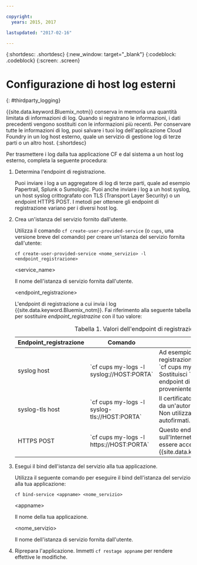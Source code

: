 ```yaml
---

copyright:
  years: 2015, 2017

lastupdated: "2017-02-16"

---
```



{:shortdesc: .shortdesc}
{:new_window: target="_blank"}
{:codeblock: .codeblock}
{:screen: .screen}


# Configurazione di host log esterni
{: #thirdparty_logging}

{{site.data.keyword.Bluemix_notm}} conserva in memoria una quantità limitata di informazioni di log. Quando si registrano le informazioni, i dati precedenti vengono sostituiti con le informazioni più recenti. Per conservare tutte le informazioni di log, puoi salvare i tuoi log dell'applicazione Cloud Foundry in un log host esterno, quale un servizio di gestione log di terze parti o un altro host.
{:shortdesc}

Per trasmettere i log dalla tua applicazione CF e dal sistema a un host log esterno, completa la seguente procedura:

  1. Determina l'endpoint di registrazione.

	 Puoi inviare i log a un aggregatore di log di terze parti, quale ad esempio Papertrail, Splunk o Sumologic. Puoi anche inviare i log a un host syslog, un host syslog crittografato con TLS (Transport Layer Security) o un endpoint HTTPS POST. I metodi per ottenere gli endpoint di registrazione variano per i diversi host log.

  2. Crea un'istanza del servizio fornito dall'utente.

	 Utilizza il comando `cf create-user-provided-service` (o `cups`, una versione breve del comando) per creare un'istanza del servizio fornita dall'utente:
	 ```
	 cf create-user-provided-service <nome_servizio> -l <endpoint_registrazione>
	 ```
	 &lt;service_name&gt;

	 Il nome dell'istanza di servizio fornita dall'utente.

	 &lt;endpoint_registrazione&gt;

	 L'endpoint di registrazione a cui invia i log {{site.data.keyword.Bluemix_notm}}. Fai riferimento alla seguente tabella per sostituire *endpoint_registrazine* con il tuo valore:

	 <table>
	 <caption>Tabella 1. Valori dell'endpoint di registrazione</caption>
     <thead>
     <tr>
     <th>Endpoint_registrazione</th>
     <th>Comando</th>
	 <th>Note</th>
     </tr>
     </thead>
     <tbody>
     <tr>
     <td>syslog host</td>
     <td>`cf cups my-logs -l syslog://HOST:PORTA`</td>
	 <td>Ad esempio, per consentire la registrazione in Papertrail, immetti `cf cups my-logs -l syslog://<papertrail-url>`. Sostituisci `<papertrail-url>` con l'URL del tuo endpoint di registrazione proveniente da Papertrail.</td>
     </tr>
	 <tr>
     <td>syslog-tls host</td>
     <td>`cf cups my-logs -l syslog-tls://HOST:PORTA`</td>
	 <td>Il certificato deve essere garantito da un'autorità di certificazione. Non utilizzare certificati autofirmati.</td>
     </tr>
	 <tr>
     <td>HTTPS POST</td>
     <td>`cf cups my-logs -l https://HOST:PORTA`</td>
	 <td>Questo endpoint deve trovarsi sull'Internet pubblico e deve essere accessibile da {{site.data.keyword.Bluemix_notm}}</td>
     </tr>
     </tbody>
     </table>
  3. Esegui il bind dell'istanza del servizio alla tua applicazione.

	 Utilizza il seguente comando per eseguire il bind dell'istanza del servizio alla tua applicazione:

	 ```
	 cf bind-service <appname> <nome_servizio>
	 ```
	 &lt;appname&gt;

	 Il nome della tua applicazione.

	 &lt;nome_servizio&gt;

	 Il nome dell'istanza di servizio fornita dall'utente.

  4. Riprepara l'applicazione.
     Immetti `cf restage appname` per rendere effettive le modifiche.

